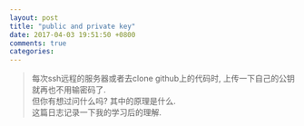 ```yaml
---
layout: post
title: "public and private key"
date: 2017-04-03 19:51:50 +0800
comments: true
categories:
---
```


> 每次ssh远程的服务器或者去clone github上的代码时, 上传一下自己的公钥就再也不用输密码了.    
但你有想过问什么吗? 其中的原理是什么.    
这篇日志记录一下我的学习后的理解.   
<!--more-->
<br>  
